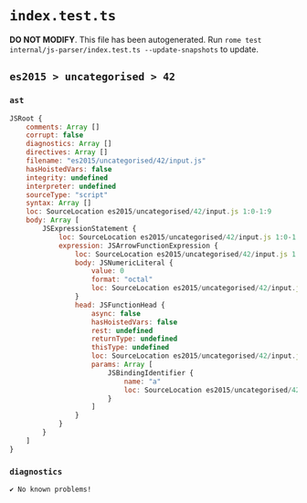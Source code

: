 # `index.test.ts`

**DO NOT MODIFY**. This file has been autogenerated. Run `rome test internal/js-parser/index.test.ts --update-snapshots` to update.

## `es2015 > uncategorised > 42`

### `ast`

```javascript
JSRoot {
	comments: Array []
	corrupt: false
	diagnostics: Array []
	directives: Array []
	filename: "es2015/uncategorised/42/input.js"
	hasHoistedVars: false
	integrity: undefined
	interpreter: undefined
	sourceType: "script"
	syntax: Array []
	loc: SourceLocation es2015/uncategorised/42/input.js 1:0-1:9
	body: Array [
		JSExpressionStatement {
			loc: SourceLocation es2015/uncategorised/42/input.js 1:0-1:9
			expression: JSArrowFunctionExpression {
				loc: SourceLocation es2015/uncategorised/42/input.js 1:0-1:9
				body: JSNumericLiteral {
					value: 0
					format: "octal"
					loc: SourceLocation es2015/uncategorised/42/input.js 1:7-1:9
				}
				head: JSFunctionHead {
					async: false
					hasHoistedVars: false
					rest: undefined
					returnType: undefined
					thisType: undefined
					loc: SourceLocation es2015/uncategorised/42/input.js 1:0-1:6
					params: Array [
						JSBindingIdentifier {
							name: "a"
							loc: SourceLocation es2015/uncategorised/42/input.js 1:1-1:2 (a)
						}
					]
				}
			}
		}
	]
}
```

### `diagnostics`

```
✔ No known problems!

```
